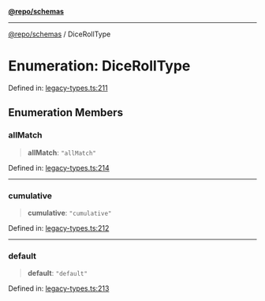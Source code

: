 [**@repo/schemas**](../README.md)

***

[@repo/schemas](../README.md) / DiceRollType

# Enumeration: DiceRollType

Defined in: [legacy-types.ts:211](https://github.com/alexqguo/drinking-board-game-v3/blob/4f4a12dcb42e0861ffa9f989554e8e3dfe2a43b8/packages/schemas/src/legacy-types.ts#L211)

## Enumeration Members

### allMatch

> **allMatch**: `"allMatch"`

Defined in: [legacy-types.ts:214](https://github.com/alexqguo/drinking-board-game-v3/blob/4f4a12dcb42e0861ffa9f989554e8e3dfe2a43b8/packages/schemas/src/legacy-types.ts#L214)

***

### cumulative

> **cumulative**: `"cumulative"`

Defined in: [legacy-types.ts:212](https://github.com/alexqguo/drinking-board-game-v3/blob/4f4a12dcb42e0861ffa9f989554e8e3dfe2a43b8/packages/schemas/src/legacy-types.ts#L212)

***

### default

> **default**: `"default"`

Defined in: [legacy-types.ts:213](https://github.com/alexqguo/drinking-board-game-v3/blob/4f4a12dcb42e0861ffa9f989554e8e3dfe2a43b8/packages/schemas/src/legacy-types.ts#L213)
